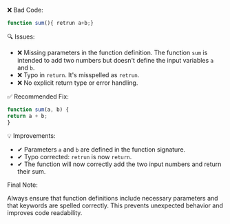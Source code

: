 ❌ Bad Code:
```javascript
function sum(){ retrun a+b;}
```

🔍 Issues:
* ❌ Missing parameters in the function definition. The function `sum` is intended to add two numbers but doesn't define
the input variables `a` and `b`.
* ❌ Typo in `return`. It's misspelled as `retrun`.
* ❌ No explicit return type or error handling.

✅ Recommended Fix:

```javascript
function sum(a, b) {
return a + b;
}
```

💡 Improvements:
* ✔ Parameters `a` and `b` are defined in the function signature.
* ✔ Typo corrected: `retrun` is now `return`.
* ✔ The function will now correctly add the two input numbers and return their sum.

Final Note:

Always ensure that function definitions include necessary parameters and that keywords are spelled correctly. This
prevents unexpected behavior and improves code readability.